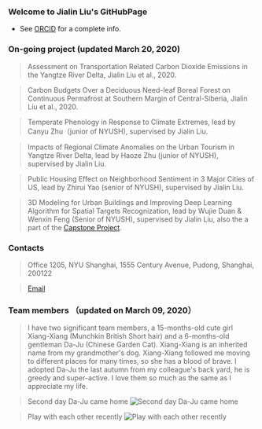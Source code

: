 ### Welcome to Jialin Liu's GitHubPage

- See [ORCID](https://orcid.org/0000-0002-0661-8886) for a complete info.

### On-going project (updated March 20, 2020)

> Assessment on Transportation Related Carbon Dioxide Emissions in the Yangtze River Delta, Jialin Liu et al., 2020.

> Carbon Budgets Over a Deciduous Need-leaf Boreal Forest on Continuous Permafrost at Southern Margin of Central-Siberia, Jialin Liu et al., 2020.

> Temperate Phenology in Response to Climate Extremes, lead by Canyu Zhu（junior of NYUSH), supervised by Jialin Liu.

> Impacts of Regional Climate Anomalies on the Urban Tourism in Yangtze River Delta, lead by Haoze Zhu (junior of NYUSH), supervised by Jialin Liu.

> Public Housing Effect on Neighborhood Sentiment in 3 Major Cities of US, lead by Zhirui Yao (senior of NYUSH), supervised by Jialin Liu. 

> 3D Modeling for Urban Buildings and Improving Deep Learning Algorithm for Spatial Targets Recognization, lead by Wujie Duan & Wenxin Feng (Senior of NYUSH), supervised by Jialin Liu, also the a part of the [Capstone Project](https://shanghai.nyu.edu/academics/majors/data-science).

### Contacts

> Office 1205, NYU Shanghai, 1555 Century Avenue, Pudong, Shanghai, 200122

> [Email](jialin.liu@nyu.edu)

### Team members （updated on March 09, 2020）

> I have two significant team members, a 15-months-old cute girl Xiang-Xiang (Munchkin British Short hair) and a 6-months-old gentleman Da-Ju (Chinese Garden Cat). Xiang-Xiang is an inherited name from my grandmother's dog. Xiang-Xiang followed me moving to different places for many times, so she has a blood of brave. I adopted Da-Ju the last autumn from my colleague's back yard, he is greedy and super-active. I love them so much as the same as I appreciate my life.

> Second day Da-Ju came home 
![Second day Da-Ju came home](https://s2.ax1x.com/2020/03/09/8SHZ6S.jpg)

> Play with each other recently
![Play with each other recently](https://s2.ax1x.com/2020/03/09/8SHeOg.jpg)

